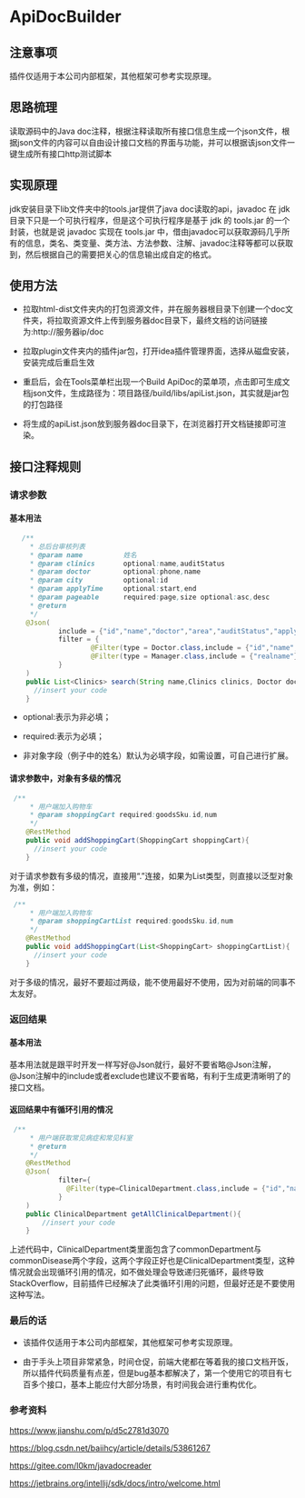 # ApiDocBuilder

## 注意事项
插件仅适用于本公司内部框架，其他框架可参考实现原理。

## 思路梳理
 读取源码中的Java doc注释，根据注释读取所有接口信息生成一个json文件，根据json文件的内容可以自由设计接口文档的界面与功能，并可以根据该json文件一键生成所有接口http测试脚本
 
## 实现原理
jdk安装目录下lib文件夹中的tools.jar提供了java doc读取的api，javadoc 在 jdk 目录下只是一个可执行程序，但是这个可执行程序是基于 jdk 的 tools.jar 的一个封装，也就是说 javadoc 实现在 tools.jar 中，借由javadoc可以获取源码几乎所有的信息，类名、类变量、类方法、方法参数、注解、javadoc注释等都可以获取到，然后根据自己的需要把关心的信息输出成自定的格式。

## 使用方法
* 拉取html-dist文件夹内的打包资源文件，并在服务器根目录下创建一个doc文件夹，将拉取资源文件上传到服务器doc目录下，最终文档的访问链接为:http://服务器ip/doc
- 拉取plugin文件夹内的插件jar包，打开idea插件管理界面，选择从磁盘安装，安装完成后重启生效
* 重启后，会在Tools菜单栏出现一个Build ApiDoc的菜单项，点击即可生成文档json文件，生成路径为：项目路径/build/libs/apiList.json，其实就是jar包的打包路径
- 将生成的apiList.json放到服务器doc目录下，在浏览器打开文档链接即可渲染。

## 接口注释规则

### 请求参数


#### 基本用法
```Java
   /**
     * 总后台审核列表
     * @param name          姓名
     * @param clinics       optional:name,auditStatus
     * @param doctor        optional:phone,name
     * @param city          optional:id
     * @param applyTime     optional:start,end
     * @param pageable      required:page,size optional:asc,desc
     * @return
     */
    @Json(
            include = {"id","name","doctor","area","auditStatus","applyTime","manager","auditTime"},
            filter = {
                    @Filter(type = Doctor.class,include = {"id","name","phone"}),
                    @Filter(type = Manager.class,include = {"realname"})
            }
    )
    public List<Clinics> search(String name,Clinics clinics, Doctor doctor,City city, Between<LocalDateTime> applyTime, Pageable pageable) {
      //insert your code
    }
```
* optional:表示为非必填；
- required:表示为必填；
* 非对象字段（例子中的姓名）默认为必填字段，如需设置，可自己进行扩展。

#### 请求参数中，对象有多级的情况
```Java
 /**
     * 用户端加入购物车
     * @param shoppingCart required:goodsSku.id,num
     */
    @RestMethod
    public void addShoppingCart(ShoppingCart shoppingCart){
      //insert your code
    }
```

对于请求参数有多级的情况，直接用“.”连接，如果为List类型，则直接以泛型对象为准，例如：

```Java
 /**
     * 用户端加入购物车
     * @param shoppingCartList required:goodsSku.id,num
     */
    @RestMethod
    public void addShoppingCart(List<ShoppingCart> shoppingCartList){
      //insert your code
    }
```
对于多级的情况，最好不要超过两级，能不使用最好不使用，因为对前端的同事不太友好。

### 返回结果

#### 基本用法

基本用法就是跟平时开发一样写好@Json就行，最好不要省略@Json注解，@Json注解中的include或者exclude也建议不要省略，有利于生成更清晰明了的接口文档。

#### 返回结果中有循环引用的情况
```Java
 /**
     * 用户端获取常见病症和常见科室
     * @return
     */
    @RestMethod
    @Json(
            filter={
              @Filter(type=ClinicalDepartment.class,include = {"id","name","image","commonDepartment","commonDisease","detail"})
            }
    )
    public ClinicalDepartment getAllClinicalDepartment(){
        //insert your code
    }
```
上述代码中，ClinicalDepartment类里面包含了commonDepartment与commonDisease两个字段，这两个字段正好也是ClinicalDepartment类型，这种情况就会出现循环引用的情况，如不做处理会导致递归死循环，最终导致StackOverflow，目前插件已经解决了此类循环引用的问题，但最好还是不要使用这种写法。

### 最后的话

* 该插件仅适用于本公司内部框架，其他框架可参考实现原理。
- 由于手头上项目非常紧急，时间仓促，前端大佬都在等着我的接口文档开饭，所以插件代码质量有点差，但是bug基本都解决了，第一个使用它的项目有七百多个接口，基本上能应付大部分场景，有时间我会进行重构优化。

### 参考资料

https://www.jianshu.com/p/d5c2781d3070

https://blog.csdn.net/baiihcy/article/details/53861267

https://gitee.com/l0km/javadocreader

https://jetbrains.org/intellij/sdk/docs/intro/welcome.html


